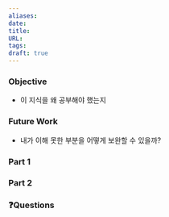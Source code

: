 ```yaml
---
aliases: 
date: 
title: 
URL: 
tags: 
draft: true
---
```

### Objective
- 이 지식을 왜 공부해야 했는지

### Future Work
- 내가 이해 못한 부분을 어떻게 보완할 수 있을까?

### Part 1

### Part 2


### ❓️Questions


